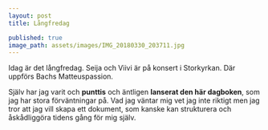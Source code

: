 ```yaml
---
layout: post
title: Långfredag

published: true
image_path: assets/images/IMG_20180330_203711.jpg
---
```

Idag är det långfredag. Seija och Viivi är på konsert i Storkyrkan. Där uppförs Bachs Matteuspassion.

Själv har jag varit och **punttis** och äntligen **lanserat den här dagboken**, som jag har stora förväntningar på. Vad jag väntar mig vet jag inte riktigt men jag tror att jag vill skapa ett dokument, som kanske kan strukturera och åskådliggöra tidens gång för mig själv.

